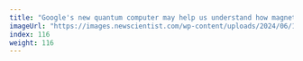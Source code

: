 ```yaml
---
title: "Google's new quantum computer may help us understand how magnets work"
imageUrl: "https://images.newscientist.com/wp-content/uploads/2024/06/17133805/SEI_208286866.jpg?width=788"
index: 116
weight: 116
---
```

